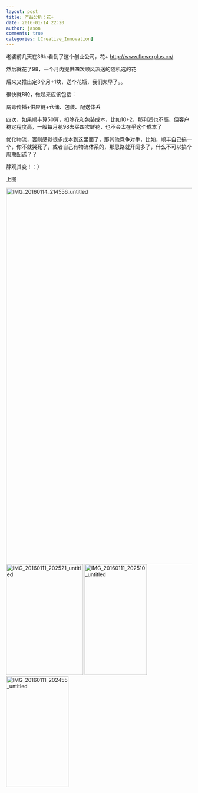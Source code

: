 ```yaml
---
layout: post
title: 产品分析：花+
date: 2016-01-14 22:20
author: jason
comments: true
categories: [Creative_Innovation]
---
```

老婆前几天在36kr看到了这个创业公司，花+ http://www.flowerplus.cn/

然后就花了98，一个月内提供四次顺风派送的随机选的花

后来又推出定3个月+1块，送个花瓶，我们太早了。。

很快就B轮，做起来应该包括：

病毒传播+供应链+仓储、包装、配送体系

四次，如果顺丰算50算，扣除花和包装成本，比如10+2，那利润也不高，但客户稳定程度高，一般每月花98去买四次鲜花，也不会太在乎这个成本了

优化物流，否则感觉很多成本到这里面了，那其他竞争对手，比如，顺丰自己搞一个，你不就哭死了，或者自己有物流体系的，那思路就开阔多了，什么不可以搞个周期配送？？

静观其变！：）

上图

<a href="http://121.40.214.164/wp-content/uploads/2016/01/IMG_20160114_214556_untitled.jpg"><img class="alignnone size-full wp-image-49" src="http://121.40.214.164/wp-content/uploads/2016/01/IMG_20160114_214556_untitled.jpg" alt="IMG_20160114_214556_untitled" width="1810" height="1019" /></a> <a href="http://121.40.214.164/wp-content/uploads/2016/01/IMG_20160111_202521_untitled.jpg"><img class="alignnone size-medium wp-image-50" src="http://121.40.214.164/wp-content/uploads/2016/01/IMG_20160111_202521_untitled.jpg" alt="IMG_20160111_202521_untitled" width="209" height="300" /></a> <a href="http://121.40.214.164/wp-content/uploads/2016/01/IMG_20160111_202510_untitled.jpg"><img class="alignnone size-medium wp-image-51" src="http://121.40.214.164/wp-content/uploads/2016/01/IMG_20160111_202510_untitled.jpg" alt="IMG_20160111_202510_untitled" width="169" height="300" /></a> <a href="http://121.40.214.164/wp-content/uploads/2016/01/IMG_20160111_202455_untitled.jpg"><img class="alignnone size-medium wp-image-52" src="http://121.40.214.164/wp-content/uploads/2016/01/IMG_20160111_202455_untitled.jpg" alt="IMG_20160111_202455_untitled" width="169" height="300" /></a>
